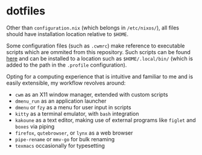 # dotfiles

Other than `configuration.nix` (which belongs in `/etc/nixos/`), all files should have installation location relative to `$HOME`.

Some configuration files (such as `.cwmrc`) make reference to executable scripts which are ommited from this repository.
Such scripts can be found [here](https://github.com/arnavcs/scripts) and can be installed to a location such as `$HOME/.local/bin/` (which is added to the path in the `.profile` configuration).

Opting for a computing experience that is intuitive and familiar to me and is easily extensible, my workflow revolves around:

* `cwm` as an X11 window manager, extended with custom scripts
* `dmenu_run` as an application launcher
* `dmenu` or `fzy` as a menu for user input in scripts
* `kitty` as a terminal emulator, with `bash` integration
* `kakoune` as a text editor, making use of external programs like `figlet` and `boxes` via piping
* `firefox`, `qutebrowser`, or `lynx` as a web browser
* `pipe-rename` or `mmv-go` for bulk renaming
* `texmacs` occasionally for typesetting
